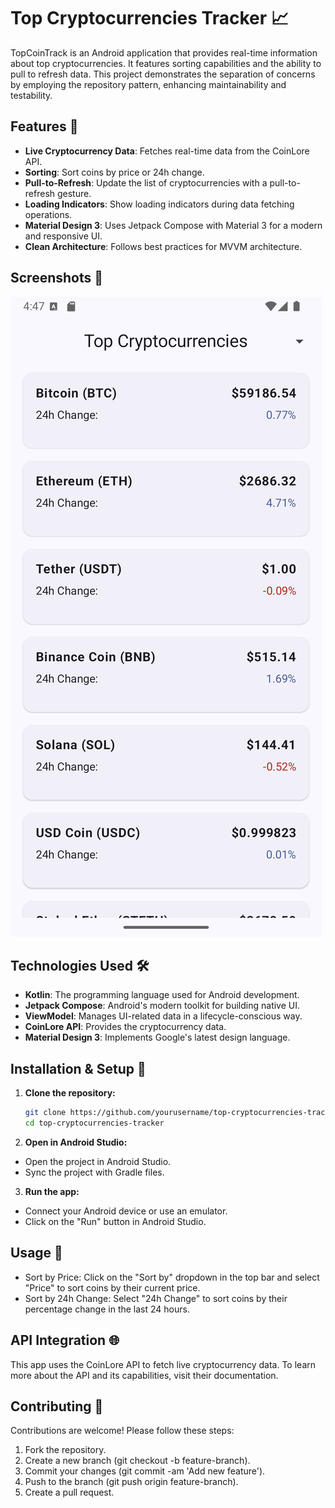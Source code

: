# Top Cryptocurrencies Tracker 📈

TopCoinTrack is an Android application that provides real-time information about top cryptocurrencies. It features sorting capabilities and the ability to pull to refresh data. This project demonstrates the separation of concerns by employing the repository pattern, enhancing maintainability and testability.

## Features 🚀

- **Live Cryptocurrency Data**: Fetches real-time data from the CoinLore API.
- **Sorting**: Sort coins by price or 24h change.
- **Pull-to-Refresh**: Update the list of cryptocurrencies with a pull-to-refresh gesture.
- **Loading Indicators**: Show loading indicators during data fetching operations.
- **Material Design 3**: Uses Jetpack Compose with Material 3 for a modern and responsive UI.
- **Clean Architecture**: Follows best practices for MVVM architecture.

## Screenshots 📸

![screenshot](screenshot.png)

## Technologies Used 🛠

- **Kotlin**: The programming language used for Android development.
- **Jetpack Compose**: Android's modern toolkit for building native UI.
- **ViewModel**: Manages UI-related data in a lifecycle-conscious way.
- **CoinLore API**: Provides the cryptocurrency data.
- **Material Design 3**: Implements Google's latest design language.

## Installation & Setup 🔧

1. **Clone the repository:**
   ```bash
   git clone https://github.com/yourusername/top-cryptocurrencies-tracker.git
   cd top-cryptocurrencies-tracker
   ```
2. **Open in Android Studio:**
- Open the project in Android Studio.
- Sync the project with Gradle files.
3. **Run the app:**
- Connect your Android device or use an emulator.
- Click on the "Run" button in Android Studio.

## Usage 📲
- Sort by Price: Click on the "Sort by" dropdown in the top bar and select "Price" to sort coins by their current price.
- Sort by 24h Change: Select "24h Change" to sort coins by their percentage change in the last 24 hours.

## API Integration 🌐
This app uses the CoinLore API to fetch live cryptocurrency data. To learn more about the API and its capabilities, visit their documentation.

## Contributing 🤝
Contributions are welcome! Please follow these steps:
1. Fork the repository.
2. Create a new branch (git checkout -b feature-branch).
3. Commit your changes (git commit -am 'Add new feature').
4. Push to the branch (git push origin feature-branch).
5. Create a pull request.
